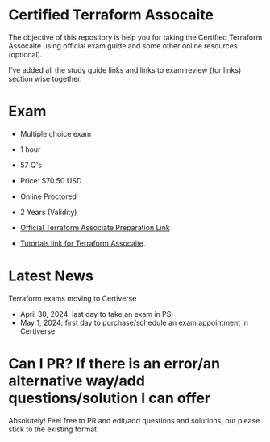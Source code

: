 # Certified Terraform Assocaite
The objective of this repository is help you for taking the Certified Terraform Assocaite using official exam guide and some other online resources (optional).

I've added all the study guide links and links to exam review (for links) section wise together.

# Exam

- Multiple choice exam
- 1 hour 
- 57 Q's
- Price: $70.50 USD
- Online Proctored
- 2 Years (Validity)

- [Official Terraform Associate Preparation Link](https://developer.hashicorp.com/terraform/tutorials/certification-003)
- [Tutorials link for Terraform Assocaite](https://developer.hashicorp.com/terraform/tutorials/certification-associate-tutorials-003).

# Latest News

Terraform exams moving to Certiverse
- April 30, 2024: last day to take an exam in PSI
- May 1, 2024: first day to purchase/schedule an exam appointment in Certiverse


# Can I PR? If there is an error/an alternative way/add questions/solution I can offer
Absolutely! Feel free to PR and edit/add questions and solutions, but please stick to the existing format.

